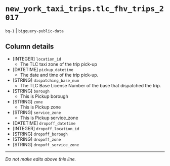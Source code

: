 # `new_york_taxi_trips.tlc_fhv_trips_2017`
`bq-1` | `bigquery-public-data`

## Column details
* [INTEGER]   `location_id`
  - The TLC taxi zone of the trip pick-up
* [DATETIME]  `pickup_datetime`
  - The date and time of the trip pick-up.
* [STRING]    `dispatching_base_num`
  - The TLC Base License Number of the base that dispatched the trip.
* [STRING]    `borough`
  - This is Pickup borough
* [STRING]    `zone`
  - This is Pickup zone
* [STRING]    `service_zone`
  - This is Pickup service_zone
* [DATETIME]  `dropoff_datetime`
* [INTEGER]   `dropoff_location_id`
* [STRING]    `dropoff_borough`
* [STRING]    `dropoff_zone`
* [STRING]    `dropoff_service_zone`

-------------------------------------------------------------------------------
*Do not make edits above this line.*
